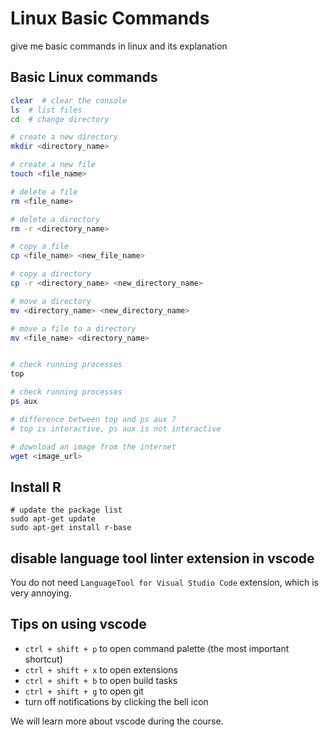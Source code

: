# Linux Basic Commands 

give me basic commands in linux and its explanation

## Basic Linux commands 

```bash
clear  # clear the console
ls  # list files
cd  # change directory

# create a new directory
mkdir <directory_name>

# create a new file
touch <file_name>

# delete a file
rm <file_name>

# delete a directory
rm -r <directory_name>

# copy a file
cp <file_name> <new_file_name>

# copy a directory
cp -r <directory_name> <new_directory_name>

# move a directory
mv <directory_name> <new_directory_name>

# move a file to a directory
mv <file_name> <directory_name>


# check running processes
top 

# check running processes
ps aux

# difference between top and ps aux ?
# top is interactive, ps aux is not interactive

# download an image from the internet
wget <image_url>
``` 

## Install R 

```
# update the package list
sudo apt-get update
sudo apt-get install r-base
```

## disable language tool linter extension in vscode 

You do not need `LanguageTool for Visual Studio Code` extension, which is very annoying.

## Tips on using vscode

- `ctrl + shift + p` to open command palette (the most important shortcut)
- `ctrl + shift + x` to open extensions
- `ctrl + shift + b` to open build tasks
- `ctrl + shift + g` to open git
- turn off notifications by clicking the bell icon

We will learn more about vscode during the course.